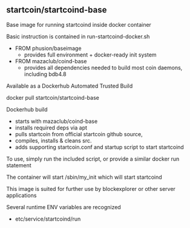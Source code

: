 ## startcoin/startcoind-base

Base image for running startcoind inside docker container

Basic instruction is contained in run-startcoind-docker.sh

 * FROM phusion/baseimage
   - provides full environment +  docker-ready init system  
 * FROM mazaclub/coind-base
   - provides all dependencies needed to build most coin daemons, including bdb4.8


Available as a Dockerhub Automated Trusted Build

   docker pull startcoin/startcoind-base

Dockerhub build 
 - starts with mazaclub/coind-base 
 - installs required deps via apt
 - pulls startcoin from official startcoin github source, 
 - compiles, installs & cleans src. 
 - adds supporting startcoin.conf and startup script to start startcoind

To use, simply run the included script, or provide a similar docker run statement

The container will start /sbin/my_init which will start startcoind

This image is suited for further use by blockexplorer or other server applications

Several runtime ENV variables are recognized
 - etc/service/startcoind/run 
 
